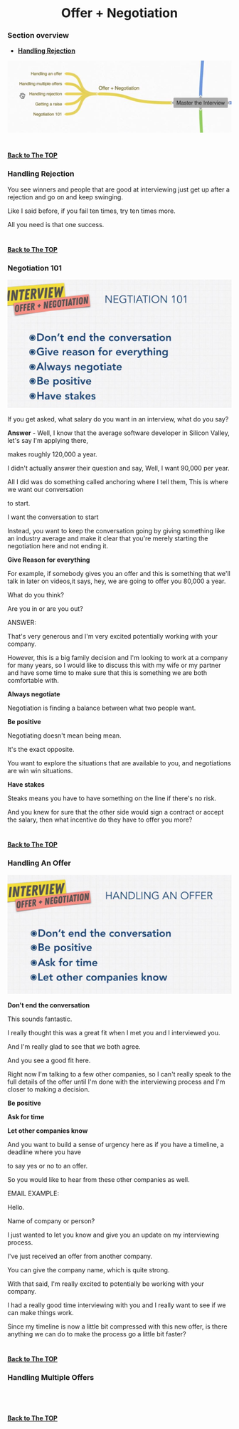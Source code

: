 <h1 align="center">Offer + Negotiation</h1>

### Section overview
* **[Handling Rejection](#handling-rejection)**


![Offer](https://github.com/tsokac2/-_-_Data_Structures_Algorithms/blob/main/src/52.JPG)

#
**[Back to The TOP](#section-overview)**

### Handling Rejection

You see winners and people that are good at interviewing just get up after a rejection and go on and keep swinging.

Like I said before, if you fail ten times, try ten times more.

All you need is that one success.

#
**[Back to The TOP](#section-overview)**


### Negotiation 101

![Negotiation 101](https://github.com/tsokac2/-_-_Data_Structures_Algorithms/blob/main/src/53.JPG)

If you get asked, what salary do you want in an interview, what do you say?

**Answer** - Well, I know that the average software developer in Silicon Valley, let's say I'm applying there,

makes roughly 120,000 a year.


I didn't actually answer their question and say, Well, I want 90,000 per year.

All I did was do something called anchoring where I tell them, This is where we want our conversation

to start.

I want the conversation to start 


Instead, you want to keep the conversation going by giving something like an industry average and make it clear that you're merely starting the negotiation here and not ending it.

**Give Reason for everything**

For example, if somebody gives you an offer and this is something that we'll talk in later on videos,it says, hey, we are going to offer you 80,000 a year.

What do you think?

Are you in or are you out?


ANSWER: 

That's very generous and I'm very excited potentially working with your company.

However, this is a big family decision and I'm looking to work at a company for many years, so I would like to discuss this with my wife or my partner and have some time to make sure that this is something we are both comfortable with.

**Always negotiate**

Negotiation is finding a balance between what two people want.


**Be positive**

Negotiating doesn't mean being mean.

It's the exact opposite.

You want to explore the situations that are available to you, and negotiations are win win situations.

**Have stakes**

Steaks means you have to have something on the line if there's no risk.

And you knew for sure that the other side would sign a contract or accept the salary, then what incentive do they have to offer you more?

#
**[Back to The TOP](#section-overview)**


### Handling An Offer

![Handling An Offer](https://github.com/tsokac2/-_-_Data_Structures_Algorithms/blob/main/src/54.JPG)

**Don't end the conversation**

This sounds fantastic.

I really thought this was a great fit when I met you and I interviewed you.

And I'm really glad to see that we both agree.

And you see a good fit here.


Right now I'm talking to a few other companies, so I can't really speak to the full details of the offer until I'm done with the interviewing process and I'm closer to making a decision.

**Be positive**

**Ask for time**

**Let other companies know**

And you want to build a sense of urgency here as if you have a timeline, a deadline where you have

to say yes or no to an offer.

So you would like to hear from these other companies as well.


EMAIL EXAMPLE:

Hello.

Name of company or person?

I just wanted to let you know and give you an update on my interviewing process.

I've just received an offer from another company.

You can give the company name, which is quite strong.

With that said, I'm really excited to potentially be working with your company.

I had a really good time interviewing with you and I really want to see if we can make things work.

Since my timeline is now a little bit compressed with this new offer, is there anything we can do to make the process go a little bit faster?

#
**[Back to The TOP](#section-overview)**

### Handling Multiple Offers

![]()

#
**[Back to The TOP](#section-overview)**